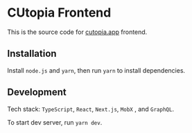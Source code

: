 # CUtopia Frontend
This is the source code for [cutopia.app](cutopia.app) frontend.

## Installation

Install `node.js` and `yarn`, then run `yarn` to install dependencies.

## Development

Tech stack: `TypeScript`,  `React`, `Next.js`, `MobX` , and `GraphQL`.

To start dev server, run `yarn dev`.

